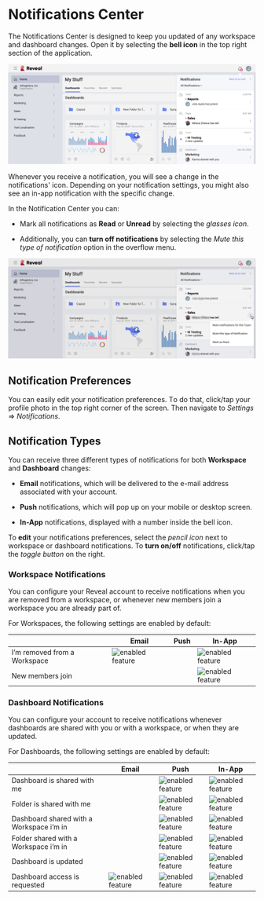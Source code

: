 # Notifications Center

The Notifications Center is designed to keep you updated of any workspace and
dashboard changes. Open it by selecting the **bell icon** in the top right section of the application.

<img src="images/in-app-notifications.png" alt="Notification center icon and notifications' list" class="responsive-img"/>

Whenever you receive a notification, you will see a change in the
notifications' icon. Depending on your notification settings, you might
also see an in-app notification with the specific change.

In the Notification Center you can:

  - Mark all notifications as **Read** or **Unread** by selecting the
    *glasses icon*.

  - Additionally, you can **turn off notifications** by selecting the *Mute this type of notification* option in the overflow menu.

<img src="images/notification-center-options.png" alt="Accessing options of notifications in the Notification center" class="responsive-img"/>

## Notification Preferences

You can easily edit your notification preferences. Тo do that, click/tap your profile photo in the top right corner of the screen. Then navigate to *Settings* ⇒ *Notifications*.

## Notification Types

You can receive three different types of notifications for both **Workspace**
and **Dashboard** changes:

  - **Email** notifications, which will be delivered to the e-mail address associated with your account.

  - **Push** notifications, which will pop up on your mobile or desktop screen.

  - **In-App** notifications, displayed with a number inside the bell icon.

To **edit** your notifications preferences, select the *pencil icon* next to workspace or dashboard notifications. To **turn on/off** notifications, click/tap the *toggle button* on the right.

### Workspace Notifications

You can configure your Reveal account to receive notifications when you
are removed from a workspace, or whenever new members join a workspace you are
already part of.

For Workspaces, the following settings are enabled by default:

|                              | Email                                                         | Push | In-App                                                         |
| ---------------------------- | ------------------------------------------------------------- | ---- | -------------------------------------------------------------- |
| I’m removed from a Workspace | <img src="images/enabled-feature.png" alt="enabled feature"/> |      | <img src="images/enabled-feature.png" alt="enabled feature" /> |
| New members join             |                                                               |      | <img src="images/enabled-feature.png" alt="enabled feature" /> |
### Dashboard Notifications

You can configure your account to receive notifications whenever dashboards are shared with you or with a workspace, or when they are updated.

For Dashboards, the following settings are enabled by default:

|                                          | Email                                                         | Push                                                          | In-App                                                        |
| ---------------------------------------- | ------------------------------------------------------------- | ------------------------------------------------------------- | ------------------------------------------------------------- |
| Dashboard is shared with me              |                                                               | <img src="images/enabled-feature.png" alt="enabled feature"/> | <img src="images/enabled-feature.png" alt="enabled feature"/> |
| Folder is shared with me                 |                                                               | <img src="images/enabled-feature.png" alt="enabled feature"/> | <img src="images/enabled-feature.png" alt="enabled feature"/> |
| Dashboard shared with a Workspace i’m in |                                                               | <img src="images/enabled-feature.png" alt="enabled feature"/> | <img src="images/enabled-feature.png" alt="enabled feature"/> |
| Folder shared with a Workspace i’m in    |                                                               | <img src="images/enabled-feature.png" alt="enabled feature"/> | <img src="images/enabled-feature.png" alt="enabled feature"/> |
| Dashboard is updated                     |                                                               | <img src="images/enabled-feature.png" alt="enabled feature"/> | <img src="images/enabled-feature.png" alt="enabled feature"/> |
| Dashboard access is requested            | <img src="images/enabled-feature.png" alt="enabled feature"/> | <img src="images/enabled-feature.png" alt="enabled feature"/> | <img src="images/enabled-feature.png" alt="enabled feature"/> |

